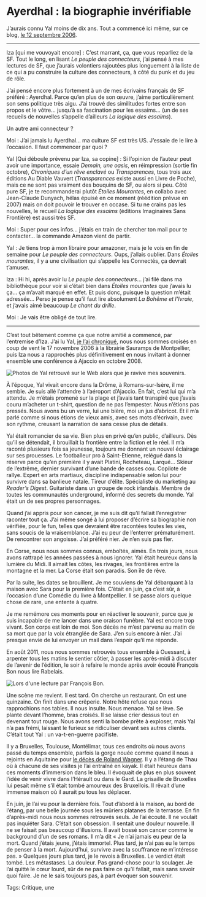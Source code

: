 # Ayerdhal : la biographie invérifiable

J’aurais connu Yal moins de dix ans. Tout a commencé ici même, sur ce blog, [le 12 septembre 2006](http://tcrouzet.com/2006/09/12/matrix-connexion/#com217).<span id="more-42676"></span>

---

Iza \[qui me vouvoyait encore\] : C’est marrant, ça, que vous reparliez de la SF. Tout le long, en lisant *Le peuple des connecteurs*, j’ai pensé à mes lectures de SF, que j’aurais volontiers rajoutées plus longuement à la liste de ce qui a pu construire la culture des connecteurs, à côté du punk et du jeu de rôle.

J’ai pensé encore plus fortement à un de mes écrivains français de SF préféré : Ayerdhal. Parce qu’en plus de son œuvre, j’aime particulièrement son sens politique très aigu. J’ai trouvé des similitudes fortes entre son propos et le vôtre… jusqu’à sa fascination pour les essaims… (un de ses recueils de nouvelles s’appelle d’ailleurs *La logique des essaims*).

Un autre ami connecteur ?

Moi : J’ai jamais lu Ayerdhal… ma culture SF est très US. J’essaie de le lire à l’occasion. Il faut commencer par quoi ?

Yal \[Qui déboule prévenu par Iza, sa copine\] : Si l’opinion de l’auteur peut avoir une importance, essaie *Demain, une oasis*, en réimpression (sortie fin octobre), *Chroniques d’un rêve enclavé* ou *Transparences*, tous trois aux éditions Au Diable Vauvert (*Transparences* existe aussi en Livre de Poche), mais ce ne sont pas vraiment des bouquins de SF, ou alors si peu. Côté pure SF, je te recommanderai plutôt *Étoiles Mourantes*, en collabo avec Jean-Claude Dunyach, hélas épuisé en ce moment (réédition prévue en 2007) mais on doit pouvoir le trouver en occase. Si tu ne crains pas les nouvelles, le recueil *La logique des essaims* (éditions Imaginaires Sans Frontière) est aussi très SF.

Moi : Super pour ces infos… j’étais en train de chercher ton mail pour te contacter… la commande Amazon vient de partir.

Yal : Je tiens trop à mon libraire pour amazoner, mais je le vois en fin de semaine pour *Le peuple des connecteurs*. Oups, j’allais oublier. Dans *Étoiles mourantes*, il y a une civilisation qui s’appelle les Connectés, ça devrait t’amuser.

Iza : Hi hi, après avoir lu *Le peuple des connecteurs*… j’ai filé dans ma bibliothèque pour voir si c’était bien dans *Étoiles mourantes* que j’avais lu ça… ça m’avait marqué en effet. Et puis donc, puisque la question m’était adressée… Perso je pense qu’il faut lire absolument *La Bohême et l’Ivraie*, et j’avais aimé beaucoup *Le chant du drille*.

Moi : Je vais être obligé de tout lire.

---

C’est tout bêtement comme ça que notre amitié a commencé, par l’entremise d’Iza. J’ai lu Yal, [je l’ai chroniqué](http://tcrouzet.com/2006/11/19/demain-une-oasis/), nous nous sommes croisés en coup de vent le 17 novembre 2006 à la librairie Sauramps de Montpellier, puis Iza nous a rapprochés plus définitivement en nous invitant à donner ensemble une conférence à Ajaccio en octobre 2008.

![Photos de Yal retrouvé sur le Web alors que je ravive mes souvenirs.](http://tcrouzet.comhttps://tcrouzet.com/images_tc/2015/10/corse-600x450.jpg)

À l’époque, Yal vivait encore dans la Drôme, à Romans-sur-Isère, il me semble. Je suis allé l’attendre à l’aéroport d’Ajaccio. En fait, c’est lui qui m’a attendu. Je m’étais promené sur la plage et j’avais tant transpiré que j’avais couru m’acheter un t-shirt, question de ne pas l’empester. Nous n’étions pas pressés. Nous avons bu un verre, lui une bière, moi un jus d’abricot. Et il m’a parlé comme si nous étions de vieux amis, avec ses mots d’écrivain, avec son rythme, creusant la narration de sans cesse plus de détails.

Yal était romancier de sa vie. Bien plus en privé qu’en public, d’ailleurs. Dès qu’il se détendait, il brouillait la frontière entre la fiction et le réel. Il m’a raconté plusieurs fois sa jeunesse, toujours me donnant un nouvel éclairage sur ses prouesses. Le footballeur pro à Saint-Etienne, relégué dans la réserve parce qu’en première il y avait Platini, Rocheteau, Larqué… Skieur de l’extrême, dernier survivant d’une bande de casses cou. Copilote de rallye. Expert en arts martiaux, discipline indispensable selon lui pour survivre dans sa banlieue natale. Tireur d’élite. Spécialiste du marketing au *Reader’s Digest*. Guitariste dans un groupe de rock irlandais. Membre de toutes les communautés underground, informé des secrets du monde. Yal était un de ses propres personnages.

Quand j’ai appris pour son cancer, je me suis dit qu’il fallait l’enregistrer raconter tout ça. J’ai même songé à lui proposer d’écrire sa biographie non vérifiée, pour le fun, telles que devraient être racontées toutes les vies, sans soucis de la vraisemblance. J’ai eu peur de l’enterrer prématurément. De rencontrer son angoisse. J’ai préféré nier. Je n’en suis pas fier.

En Corse, nous nous sommes connus, emboîtés, aimés. En trois jours, nous avons rattrapé les années passées à nous ignorer. Yal était heureux dans la lumière du Midi. Il aimait les côtes, les rivages, les frontières entre la montagne et la mer. La Corse était son paradis. Son île de rêve.

Par la suite, les dates se brouillent. Je me souviens de Yal débarquant à la maison avec Sara pour la première fois. C’était en juin, ça c’est sûr, à l’occasion d’une Comédie du livre à Montpellier. Il se passe alors quelque chose de rare, une entente à quatre.

Je me remémore ces moments pour en réactiver le souvenir, parce que je suis incapable de me lancer dans une oraison funèbre. Yal est encore trop vivant. Son corps est loin de moi. Son décès ne m’est parvenu au matin de sa mort que par la voix étranglée de Sara. J’en suis encore à nier. J’ai presque envie de lui envoyer un mail dans l’espoir qu’il me réponde.

En août 2011, nous nous sommes retrouvés tous ensemble à Ouessant, à arpenter tous les matins le sentier côtier, à passer les après-midi à discuter de l’avenir de l’édition, le soir à refaire le monde après avoir écouté François Bon nous lire Rabelais.

![Lors d'une lecture par François Bon.](http://tcrouzet.comhttps://tcrouzet.com/images_tc/2015/10/ouessant-600x450.jpg)

Une scène me revient. Il est tard. On cherche un restaurant. On est une quinzaine. On finit dans une crêperie. Notre hôte refuse que nous rapprochions nos tables. Il nous insulte. Nous menace. Yal se lève. Se plante devant l’homme, bras croisés. Il se laisse crier dessus tout en devenant tout rouge. Nous avons senti la bombe prête à exploser, mais Yal n’a pas frémi, laissant le furieux se ridiculiser devant ses autres clients. C’était tout Yal : un va-t-en-guerre pacifiste.

Il y a Bruxelles, Toulouse, Montélimar, tous ces endroits où nous avons passé du temps ensemble, parfois la gorge nouée comme quand il nous a rejoints en Aquitaine pour [le décès de Roland Wagner](http://tcrouzet.com/2012/08/06/roland-c-wagner-1960-2012/). Il y a l’étang de Thau où à chacune de ses visites je l’ai entraîné en kayak. Il était heureux dans ces moments d’immersion dans le bleu. Il évoquait de plus en plus souvent l’idée de venir vivre dans l’Hérault ou dans le Gard. La grisaille de Bruxelles lui pesait même s’il était tombé amoureux des Bruxellois. Il rêvait d’une immense maison où il aurait pu tous les déplacer.

En juin, je l’ai vu pour la dernière fois. Tout d’abord à la maison, au bord de l’étang, par une belle journée sous les mûriers platanes de la terrasse. En fin d’après-midi nous nous sommes retrouvés seuls. Je l’ai écouté. Il ne voulait pas inquiéter Sara. C’était son obsession. Il sentait une douleur nouvelle. Il ne se faisait pas beaucoup d’illusions. Il avait bossé son cancer comme le background d’un de ses romans. Il m’a dit « Je n’ai jamais eu peur de la mort. Quand j’étais jeune, j’étais immortel. Plus tard, je n’ai pas eu le temps de penser à la mort. Aujourd’hui, survivre avec la souffrance ne m’intéresse pas. » Quelques jours plus tard, je le revois à Bruxelles. Le verdict était tombé. Les métastases. La douleur. Pas grand-chose pour la soulager. Je l’ai quitté le cœur lourd, sûr de ne pas faire ce qu’il fallait, mais sans savoir quoi faire. Je ne le sais toujours pas, à part évoquer son souvenir.

Tags: Critique, une